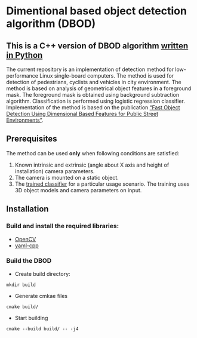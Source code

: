 # Dimentional based object detection algorithm (DBOD)
## This is a C++ version of DBOD algorithm [written in Python](https://github.com/necator9/detection_method)
The current repository is an implementation of detection method for low-performance Linux single-board computers.
The method is used for detection of pedestrians, cyclists and vehicles in city environment.
The method is based on analysis of geometrical object features in a foreground mask. The foreground mask is obtained using background subtraction algorithm.
Classification is performed using logistic regression classifier.
Implementation of the method is based on the publication [“Fast Object Detection Using Dimensional Based Features for Public Street Environments”](https://www.mdpi.com/2624-6511/3/1/6).

## Prerequisites
The method can be used **only** when following conditions are satisfied:
1) Known intrinsic and extrinsic (angle about X axis and height of installation) camera parameters.
2) The camera is mounted on a static object.
3) The [trained classifier](https://github.com/necator9/model_training) for a particular usage scenario. The training uses 3D object models and camera parameters on input.


## Installation
### Build and install the required libraries:
- [OpenCV](https://github.com/opencv/opencv)
- [yaml-cpp](https://github.com/jbeder/yaml-cpp) 

### Build the DBOD
- Create build directory:

```
mkdir build
```

- Generate cmkae files

```
cmake build/
```

- Start building

```
cmake --build build/ -- -j4
```